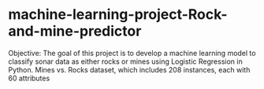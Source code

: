 # machine-learning-project-Rock-and-mine-predictor
Objective: The goal of this project is to develop a machine learning model to classify sonar data as either rocks or mines using Logistic Regression in Python.  Mines vs. Rocks dataset, which includes 208 instances, each with 60 attributes 
